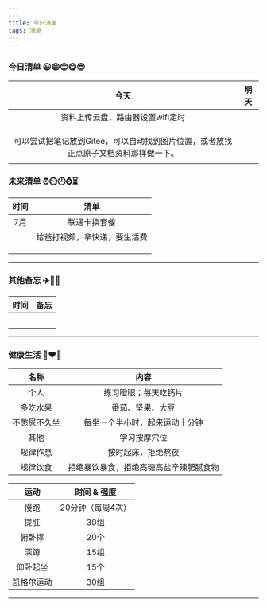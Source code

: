 ```yaml
---
​---
title: 今日清单
tags: 清单
​---
---
```




### 今日清单 :smiley::smile::blush::yum::sunglasses:

|                             今天                             | 明天 |
| :----------------------------------------------------------: | :--: |
|               资料上传云盘，路由器设置wifi定时               |      |
|                                                              |      |
|                                                              |      |
|                                                              |      |
| 可以尝试把笔记放到Gitee，可以自动找到图片位置，或者放找正点原子文档资料那样做一下。 |      |
|                                                              |      |

### 未来清单 :alarm_clock::timer_clock::clock9::watch::hourglass_flowing_sand:

| 时间 |             清单             |
| :--: | :--------------------------: |
| 7月  |         联通卡换套餐         |
|      | 给爸打视频，拿快递，要生活费 |
|      |                              |
|      |                              |
|      |                              |

---

### 其他备忘 :airplane::helicopter::rocket:

| 时间 | 备忘 |
| :--: | :--: |
|      |      |
|      |      |
|      |      |
|      |      |
|      |      |

------

### 健康生活 :runner::heart::muscle:

|     名称     |                  内容                  |
| :----------: | :------------------------------------: |
|     个人     |          练习瞪眼；每天吃钙片          |
|   多吃水果   |            番茄、坚果、大豆            |
| 不憋尿不久坐 |     每坐一个半小时，起来运动十分钟     |
|     其他     |              学习按摩穴位              |
|   规律作息   |           按时起床，拒绝熬夜           |
|   规律饮食   | 拒绝暴饮暴食，拒绝高糖高盐辛辣肥腻食物 |

|    运动    |    时间 & 强度    |
| :--------: | :---------------: |
|    慢跑    | 20分钟（每周4次） |
|    提肛    |       30组        |
|   俯卧撑   |       20个        |
|    深蹲    |       15组        |
|  仰卧起坐  |       15个        |
| 凯格尔运动 |       30组        |

------







